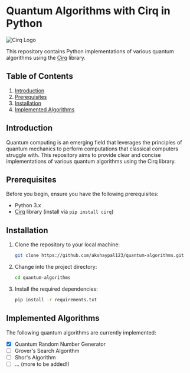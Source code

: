 # Quantum Algorithms with Cirq in Python

![Cirq Logo](https://raw.githubusercontent.com/quantumlib/Cirq/main/docs/images/Cirq_logo_color.png)

This repository contains Python implementations of various quantum algorithms using the [Cirq](https://quantumai.google/cirq) library.

## Table of Contents

1. [Introduction](#introduction)
2. [Prerequisites](#prerequisites)
3. [Installation](#installation)
4. [Implemented Algorithms](#implemented-algorithms)

## Introduction

Quantum computing is an emerging field that leverages the principles of quantum mechanics to perform computations that classical computers struggle with. This repository aims to provide clear and concise implementations of various quantum algorithms using the Cirq library.

## Prerequisites

Before you begin, ensure you have the following prerequisites:

- Python 3.x
- [Cirq](https://quantumai.google/cirq) library (install via `pip install cirq`)

## Installation

1. Clone the repository to your local machine:

   ```bash
   git clone https://github.com/akshaypal123/quantum-algorithms.git
   ```

2. Change into the project directory:

   ```bash
   cd quantum-algorithms
   ```

3. Install the required dependencies:

   ```bash
   pip install -r requirements.txt
   ```

## Implemented Algorithms

The following quantum algorithms are currently implemented:

- [X] Quantum Random Number Generator
- [ ] Grover's Search Algorithm
- [ ] Shor's Algorithm
- [ ] ... (more to be added!)
